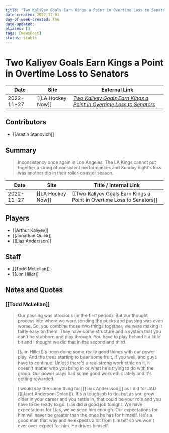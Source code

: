 ```yaml
---
title: "Two Kaliyev Goals Earn Kings a Point in Overtime Loss to Senators"
date-created: 2022-12-01
day-of-week-created: Thu
date-updated: 
aliases: []
tags: [NewsPost]
status: stable
---
```


# Two Kaliyev Goals Earn Kings a Point in Overtime Loss to Senators

| Date       | Site              | External Link                                                                                                                                                                                      |
| ---------- | ----------------- | -------------------------------------------------------------------------------------------------------------------------------------------------------------------------------------------------- |
| 2022-11-27 | [[LA Hockey Now]] | [*Two Kaliyev Goals Earn Kings a Point in Overtime Loss to Senators*](https://www.lahockeynow.com/2022/11/27/two-kaliyev-goals-earn-los-angeles-kings-a-point-in-overtime-loss-to-ottawa-senators) |

## Contributors
- [[Austin Stanovich]]

## Summary
> Inconsistency once again in Los Angeles. The LA Kings cannot put together a string of consistent performances and Sunday night's loss was another dip in their roller-coaster season.

| Date       | Site              | Title / Internal Link                                                 |
| ---------- | ----------------- | --------------------------------------------------------------------- |
| 2022-11-27 | [[LA Hockey Now]] | [[Two Kaliyev Goals Earn Kings a Point in Overtime Loss to Senators]] |

## Players
- [[Arthur Kaliyev]]
- [[Jonathan Quick]]
- [[Lias Andersson]]

## Staff
- [[Todd McLellan]]
- [[Jim Hiller]]

## Notes and Quotes
### [[Todd McLellan]]
> Our passing was atrocious (in the first period). But our thought process into where we were sending the pucks and passing was even worse. So, you combine those two things together, we were making it fairly easy on them. They have some structure and a system that you can't be stubborn and play through. You have to play behind it a little bit and I thought we did that in the second and third.

> \[[Jim Hiller]]'s been doing some really good things with our power play. And the trees starting to bear some fruit, if you well, and guys have to continue. Unless there's a real strong work ethic on it, it doesn't matter who you bring in or what he's trying to do with the group. Our power plays had some good work ethic lately and it's getting rewarded.

> I would say the same thing for \[[[Lias Andersson]]] as I did for JAD ([[Jaret Anderson-Dolan]]). It's a tough job to do, but as you grow older in your career and you settle in, that could be your role and you have to be ready to go. Lias did a good job tonight. We have expectations for Lias, we've seen him enough. Our expectations for him will never be greater than the ones he has for himself. He's a good man that way and he expects a lot from himself so we won't ever over-expect for him. He drives himself.





